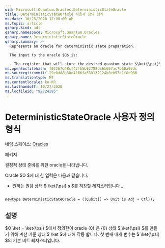 ```yaml
---
uid: Microsoft.Quantum.Oracles.DeterministicStateOracle
title: DeterministicStateOracle 사용자 정의 형식
ms.date: 10/26/2020 12:00:00 AM
ms.topic: article
qsharp.kind: udt
qsharp.namespace: Microsoft.Quantum.Oracles
qsharp.name: DeterministicStateOracle
qsharp.summary: >-
  Represents an oracle for deterministic state preparation.

  The input to the oracle $O$ is:

  - The register that will store the desired quantum state $\ket{\psi}\_s$.
ms.openlocfilehash: f02267d48cf42fb5b02782dc6b667ac7b60a05dc
ms.sourcegitcommit: 29e0d88a30e4166fa580132124b0eb57e1f0e986
ms.translationtype: MT
ms.contentlocale: ko-KR
ms.lasthandoff: 10/27/2020
ms.locfileid: "92724295"
---
```

# <a name="deterministicstateoracle-user-defined-type"></a>DeterministicStateOracle 사용자 정의 형식

네임 스페이스: [Oracles](xref:Microsoft.Quantum.Oracles)

패키지 [](https://nuget.org/packages/)


결정적 상태 준비를 위한 oracle을 나타냅니다.

Oracle $O $에 대 한 입력은 다음과 같습니다.

- 원하는 퀀텀 상태 $ \ket{\psi} s $를 저장할 레지스터입니다 \_ .

```qsharp

newtype DeterministicStateOracle = ((Qubit[] => Unit is Adj + Ctl));
```



## <a name="remarks"></a>설명

$O \ket = \ket{\psi} $에서 정의한이 oracle {0} 은 {0} 상태 $ \ket{\psi} $를 만들기 위해 계산 기준 상태 $ \ket $에 대해 작동 합니다.
첫 번째 매개 변수는 $ \ket{\psi} $의 기본 비트 레지스터입니다.